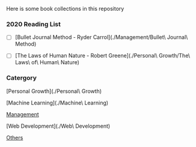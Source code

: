 Here is some book collections in this repository

### 2020 Reading List
- [ ] [Bullet Journal Method - Ryder Carrol](./Management/Bullet\ Journal\ Method)
- [ ] [The Laws of Human Nature - Robert Greene](./Personal\ Growth/The\ Laws\ of\ Human\ Nature)


### Catergory
[Personal Growth](./Personal\ Growth)

[Machine Learning](./Machine\ Learning)

[Management](./Management)

[Web Development](./Web\ Development)

[Others](./Others)
